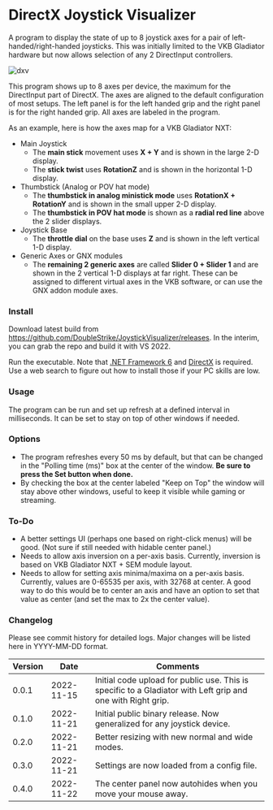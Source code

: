 # DirectX Joystick Visualizer
A program to display the state of up to 8 joystick axes for a pair of left-handed/right-handed joysticks.  This was initially limited to the VKB Gladiator hardware but now allows selection of any 2 DirectInput controllers.

![dxv](https://user-images.githubusercontent.com/17889466/203134426-900522d9-51fb-438a-aaf1-6dc8d92dde8d.png)

This program shows up to 8 axes per device, the maximum for the DirectInput part of DirectX.  The axes are aligned to the default configuration of most setups.  The left panel is for the left handed grip and the right panel is for the right handed grip.  All axes are labeled in the program.

As an example, here is how the axes map for a VKB Gladiator NXT:
- Main Joystick
  - The **main stick** movement uses **X + Y** and is shown in the large 2-D display.
  - The **stick twist** uses **RotationZ** and is shown in the horizontal 1-D display.
- Thumbstick (Analog or POV hat mode)
  - The **thumbstick in analog ministick mode** uses **RotationX + RotationY** and is shown in the small upper 2-D display.
  - The **thumbstick in POV hat mode** is shown as a **radial red line** above the 2 slider displays.
- Joystick Base
  - The **throttle dial** on the base uses **Z** and is shown in the left vertical 1-D display.
- Generic Axes or GNX modules
  - The **remaining 2 generic axes** are called **Slider 0 + Slider 1** and are shown in the 2 vertical 1-D displays at far right.  These can be assigned to different virtual axes in the VKB software, or can use the GNX addon module axes.


### Install
Download latest build from https://github.com/DoubleStrike/JoystickVisualizer/releases.  In the interim, you can grab the repo and build it with VS 2022.

Run the executable.  Note that [.NET Framework 6](https://dotnet.microsoft.com/en-us/download/dotnet/6.0) and [DirectX](https://www.microsoft.com/en-us/download/details.aspx?id=35) is required.  Use a web search to figure out how to install those if your PC skills are low.

### Usage
The program can be run and set up refresh at a defined interval in milliseconds.  It can be set to stay on top of other windows if needed.

### Options
- The program refreshes every 50 ms by default, but that can be changed in the "Polling time (ms)" box at the center of the window.  **Be sure to press the Set button when done.**
- By checking the box at the center labeled "Keep on Top" the window will stay above other windows, useful to keep it visible while gaming or streaming.

### To-Do
- A better settings UI (perhaps one based on right-click menus) will be good.  (Not sure if still needed with hidable center panel.)
- Needs to allow axis inversion on a per-axis basis.  Currently, inversion is based on VKB Gladiator NXT + SEM module layout.
- Needs to allow for setting axis minima/maxima on a per-axis basis.  Currently, values are 0-65535 per axis, with 32768 at center.  A good way to do this would be to center an axis and have an option to set that value as center (and set the max to 2x the center value).

### Changelog
Please see commit history for detailed logs.  Major changes will be listed here in YYYY-MM-DD format.

| Version  | Date  | Comments  |
|---|---|---|
| 0.0.1  | 2022-11-15  | Initial code upload for public use.  This is specific to a Gladiator with Left grip and one with Right grip.  |
| 0.1.0  | 2022-11-21  | Initial public binary release.  Now generalized for any joystick device.  |
| 0.2.0  | 2022-11-21  | Better resizing with new normal and wide modes.  |
| 0.3.0  | 2022-11-21  | Settings are now loaded from a config file.  |
| 0.4.0  | 2022-11-22  | The center panel now autohides when you move your mouse away.  |

